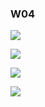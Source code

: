 ### W04

![](https://i.imgur.com/EXH6YuE.png)

![](https://i.imgur.com/gx0BxMV.png)

![](https://i.imgur.com/gx0BxMV.png)

![](https://i.imgur.com/kSuFtAr.png)

